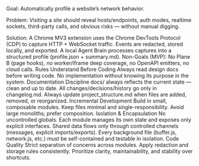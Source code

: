 Goal: Automatically profile a website’s network behavior.

Problem: Visiting a site should reveal hosts/endpoints, auth modes, realtime sockets, third-party calls, and obvious risks — without manual digging.

Solution: A Chrome MV3 extension uses the Chrome DevTools Protocol (CDP) to capture HTTP + WebSocket traffic. Events are redacted, stored locally, and exported. A local Agent Brain processes captures into a structured profile (profile.json + summary.md).
Non-Goals (MVP): No Plane B (page hooks), no worker/iframe deep coverage, no OpenAPI emitters, no cloud calls.
Rules
Understand Before Coding
Always read design docs before writing code.
No implementation without knowing its purpose in the system.
Documentation Discipline
docs/ always reflects the current state — clean and up to date.
All changes/decisions/history go only in changelog.md.
Always update project_structure.md when files are added, removed, or reorganized.
Incremental Development
Build in small, composable modules.
Keep files minimal and single-responsibility.
Avoid large monoliths; prefer composition.
Isolation & Encapsulation
No uncontrolled globals.
Each module manages its own state and exposes only explicit interfaces.
Shared data flows only through controlled channels (messages, explicit imports/exports).
Every background file (buffer.js, network.js, etc.) must be self-contained and testable in isolation.
Code Quality
Strict separation of concerns across modules.
Apply redaction and storage rules consistently.
Prioritize clarity, maintainability, and stability over shortcuts.
